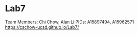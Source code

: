 # Lab7
Team Members: Chi Chow, Alan Li
PIDs: A15897494, A15962571
https://cschow-ucsd.github.io/Lab7/
